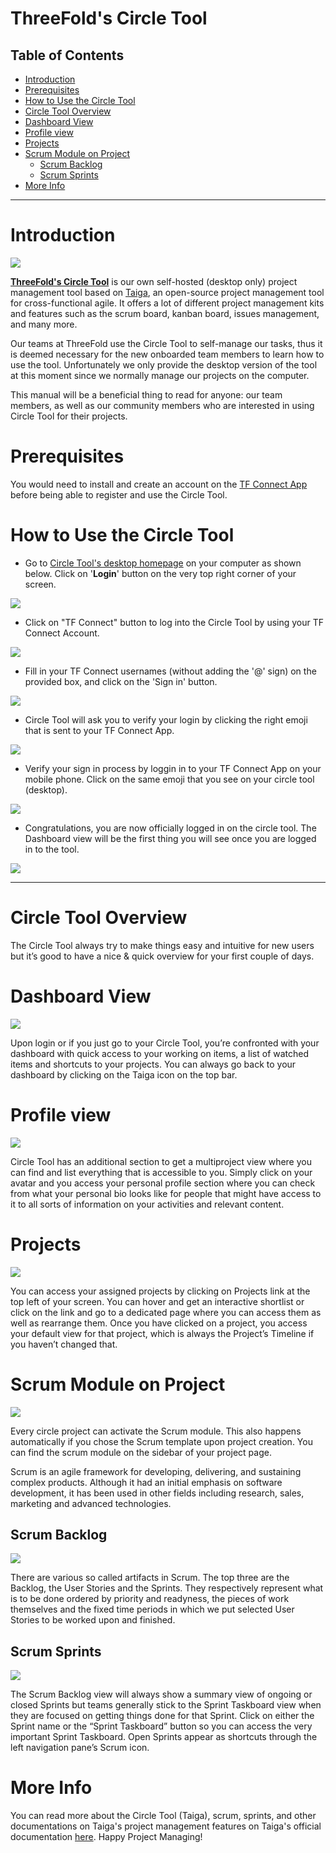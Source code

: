 <h1> ThreeFold's Circle Tool </h1>

<h2>Table of Contents</h2>

- [Introduction](#introduction)
- [Prerequisites](#prerequisites)
- [How to Use the Circle Tool](#how-to-use-the-circle-tool)
- [Circle Tool Overview](#circle-tool-overview)
- [Dashboard View](#dashboard-view)
- [Profile view](#profile-view)
- [Projects](#projects)
- [Scrum Module on Project](#scrum-module-on-project)
  - [Scrum Backlog](#scrum-backlog)
  - [Scrum Sprints](#scrum-sprints)
- [More Info](#more-info)

***

# Introduction

![ ](./img/taiga.png)

[__ThreeFold's Circle Tool__](https://circles.threefold.me ) is our own self-hosted (desktop only) project management tool based on [Taiga](https://www.taiga.io/), an open-source project management tool for cross-functional agile. It offers a lot of different project management kits and features such as the scrum board, kanban board, issues management, and many more. 

Our teams at ThreeFold use the Circle Tool to self-manage our tasks, thus it is deemed necessary for the new onboarded team members to learn how to use the tool. Unfortunately we only provide the desktop version of the tool at this moment since we normally manage our projects on the computer.

This manual will be a beneficial thing to read for anyone: our team members, as well as our community members who are interested in using Circle Tool for their projects.

# Prerequisites

You would need to install and create an account on the [TF Connect App](../getstarted/TF_Connect/TF_Connect.md) before being able to register and use the Circle Tool.

# How to Use the Circle Tool

* Go to [Circle Tool's desktop homepage](https://circles.threefold.me) on your computer as shown below. Click on '__Login__' button on the very top right corner of your screen.

![ ](./img/circlehome.png)

* Click on "TF Connect" button to log into the Circle Tool by using your TF Connect Account.

![ ](./img/tfconnect.png)

* Fill in your TF Connect usernames (without adding the '@' sign) on the provided box, and click on the 'Sign in' button.

![ ](./img/signin.png)

* Circle Tool will ask you to verify your login by clicking the right emoji that is sent to your TF Connect App.

![ ](./img/emoji.png)

* Verify your sign in process by loggin in to your TF Connect App on your mobile phone. Click on the same emoji that you see on your circle tool (desktop).

![ ](./img/matchemoji.png)

* Congratulations, you are now officially logged in on the circle tool. The Dashboard view will be the first thing you will see once you are logged in to the tool.

![ ](./img/dashboard.png)

***

# Circle Tool Overview

The Circle Tool always try to make things easy and intuitive for new users but it’s good to have a nice & quick overview for your first couple of days.

# Dashboard View

![ ](./img/dashboard.png)

Upon login or if you just go to your Circle Tool, you’re confronted with your dashboard with quick access to your working on items, a list of watched items and shortcuts to your projects. You can always go back to your dashboard by clicking on the Taiga 
icon on the top bar.

# Profile view

![ ](./img/profile.png)

Circle Tool has an additional section to get a multiproject view where you can find and list everything that is accessible to you. Simply click on your avatar and you access your personal profile section where you can check from what your personal bio looks like for people that might have access to it to all sorts of information on your activities and relevant content.

# Projects

![ ](./img/project.png)

You can access your assigned projects by clicking on Projects link at the top left of your screen. You can hover and get an interactive shortlist or click on the link and go to a dedicated page where you can access them as well as rearrange them. Once you have clicked on a project, you access your default view for that project, which is always the Project’s Timeline if you haven’t changed that.


# Scrum Module on Project

![ ](./img/homeproject.png)

Every circle project can activate the Scrum module. This also happens automatically if you chose the Scrum template upon project creation. You can find the scrum module on the sidebar of your project page. 

Scrum is an agile framework for developing, delivering, and sustaining complex products. Although it had an initial emphasis on software development, it has been used in other fields including research, sales, marketing and advanced technologies. 

## Scrum Backlog

![ ](./img/backlog.png)

There are various so called artifacts in Scrum. The top three are the Backlog, the User Stories and the Sprints. They respectively represent what is to be done ordered by priority and readyness, the pieces of work themselves and the fixed time periods in which we put selected User Stories to be worked upon and finished.

## Scrum Sprints

![ ](./img/sprints.png)

The Scrum Backlog view will always show a summary view of ongoing or closed Sprints but teams generally stick to the Sprint Taskboard view when they are focused on getting things done for that Sprint. Click on either the Sprint name or the “Sprint Taskboard” button so you can access the very important Sprint Taskboard. Open Sprints appear as shortcuts through the left navigation pane’s Scrum icon.


# More Info

You can read more about the Circle Tool (Taiga), scrum, sprints, and other documentations on Taiga's project management features on Taiga's official documentation [here](https://community.taiga.io/). Happy Project Managing!